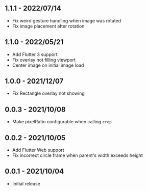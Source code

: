 ## 1.1.1 - 2022/07/14
* Fix weird gesture handling when image was rotated
* Fix image placement after rotation

## 1.1.0 - 2022/05/21
* Add Flutter 3 support
* Fix overlay not filling viewport
* Center image on initial image load

## 1.0.0 - 2021/12/07
* Fix Rectangle overlay not showing

## 0.0.3 - 2021/10/08
* Make pixelRatio configurable when calling `crop`

## 0.0.2 - 2021/10/05
* Add Flutter Web support
* Fix incorrect circle frame when parent's width exceeds height

## 0.0.1 - 2021/10/04
* Initial release